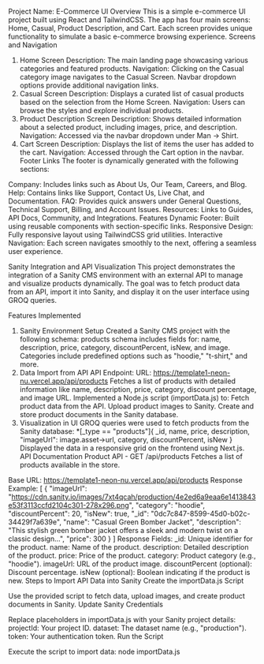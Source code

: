 Project Name: E-Commerce UI
Overview
This is a simple e-commerce UI project built using React and TailwindCSS. The app has four main screens: Home, Casual, Product Description, and Cart. Each screen provides unique functionality to simulate a basic e-commerce browsing experience.
Screens and Navigation
1. Home Screen
Description: The main landing page showcasing various categories and featured products.
Navigation:
Clicking on the Casual category image navigates to the Casual Screen.
Navbar dropdown options provide additional navigation links.
2. Casual Screen
Description: Displays a curated list of casual products based on the selection from the Home Screen.
Navigation: Users can browse the styles and explore individual products.
3. Product Description Screen
Description: Shows detailed information about a selected product, including images, price, and description.
Navigation: Accessed via the navbar dropdown under Man -> Shirt.
4. Cart Screen
Description: Displays the list of items the user has added to the cart.
Navigation: Accessed through the Cart option in the navbar.
Footer Links
The footer is dynamically generated with the following sections:

Company: Includes links such as About Us, Our Team, Careers, and Blog.
Help: Contains links like Support, Contact Us, Live Chat, and Documentation.
FAQ: Provides quick answers under General Questions, Technical Support, Billing, and Account Issues.
Resources: Links to Guides, API Docs, Community, and Integrations.
Features
Dynamic Footer: Built using reusable components with section-specific links.
Responsive Design: Fully responsive layout using TailwindCSS grid utilities.
Interactive Navigation: Each screen navigates smoothly to the next, offering a seamless user experience.








Sanity Integration and API Visualization
This project demonstrates the integration of a Sanity CMS environment with an external API to manage and visualize products dynamically. The goal was to fetch product data from an API, import it into Sanity, and display it on the user interface using GROQ queries.

Features Implemented
1. Sanity Environment Setup
Created a Sanity CMS project with the following schema:
products schema includes fields for:
name, description, price, category, discountPercent, isNew, and image.
Categories include predefined options such as "hoodie," "t-shirt," and more.
2. Data Import from API
API Endpoint:
URL: https://template1-neon-nu.vercel.app/api/products
Fetches a list of products with detailed information like name, description, price, category, discount percentage, and image URL.
Implemented a Node.js script (importData.js) to:
Fetch product data from the API.
Upload product images to Sanity.
Create and store product documents in the Sanity database.
3. Visualization in UI
GROQ queries were used to fetch products from the Sanity database:
*[_type == "products"]{
  _id,
  name,
  price,
  description,
  "imageUrl": image.asset->url,
  category,
  discountPercent,
  isNew
}
Displayed the data in a responsive grid on the frontend using Next.js.
API Documentation
Product API - GET /api/products
Fetches a list of products available in the store.

Base URL:
https://template1-neon-nu.vercel.app/api/products
Response Example:
[
  {
    "imageUrl": "https://cdn.sanity.io/images/7xt4qcah/production/4e2ed6a9eaa6e1413843e53f3113ccfd2104c301-278x296.png",
    "category": "hoodie",
    "discountPercent": 20,
    "isNew": true,
    "_id": "0dc7c847-8599-45d0-b02c-34429f7a639e",
    "name": "Casual Green Bomber Jacket",
    "description": "This stylish green bomber jacket offers a sleek and modern twist on a classic design...",
    "price": 300
  }
]
Response Fields:
_id: Unique identifier for the product.
name: Name of the product.
description: Detailed description of the product.
price: Price of the product.
category: Product category (e.g., "hoodie").
imageUrl: URL of the product image.
discountPercent (optional): Discount percentage.
isNew (optional): Boolean indicating if the product is new.
Steps to Import API Data into Sanity
Create the importData.js Script

Use the provided script to fetch data, upload images, and create product documents in Sanity.
Update Sanity Credentials

Replace placeholders in importData.js with your Sanity project details:
projectId: Your project ID.
dataset: The dataset name (e.g., "production").
token: Your authentication token.
Run the Script

Execute the script to import data:
node importData.js



